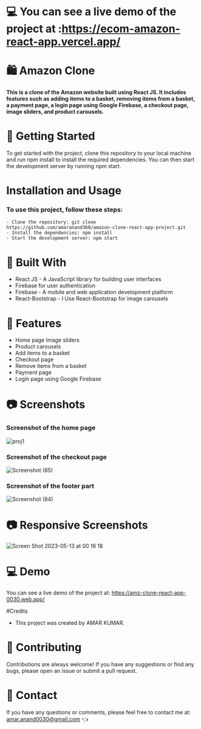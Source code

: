 # 💻 You can see a live demo of the project at :https://ecom-amazon-react-app.vercel.app/

# 🛍️ Amazon Clone
<h4> This is a clone of the Amazon website built using React JS. It includes features such as adding items to a basket, removing items from a basket, a payment page, a login page using Google Firebase, a checkout page, image sliders, and product carousels. </h4>

# 🚀 Getting Started
 To get started with the project, clone this repository to your local machine and run npm install to install the required dependencies. You can then start the development server by running npm start.
 
 # Installation and Usage

<h3> To use this project, follow these steps:</h3>

    - Clone the repository: git clone https://github.com/amaranand360/amazon-clone-react-app-project.git
    - Install the dependencies: npm install
    - Start the development server: npm start

# 🔨 Built With
- React JS - A JavaScript library for building user interfaces
- Firebase for user authentication
- Firebase - A mobile and web application development platform
- React-Bootstrap - I Use React-Bootstrap for image carousels

# 🎉 Features
- Home page Image sliders
- Product carousels
- Add items to a basket
- Checkout page
- Remove items from a basket
- Payment page
- Login page using Google Firebase

# 📷 Screenshots
<h3>Screenshot of the home page</h3>

![proj1](https://github.com/amaranand360/amazon-clone-react-app-project/assets/122713145/a299869f-6291-4546-aa86-c91d2422ae1a)

<h3>Screenshot of the checkout page</h3>

![Screenshot (85)](https://github.com/amaranand360/amazon-clone-react-app-project/assets/122713145/0f9d8090-fc49-40f0-9afa-24a9a3c0ba33)


<h3>Screenshot of the footer part</h3>

![Screenshot (84)](https://github.com/amaranand360/amazon-clone-react-app-project/assets/122713145/deb0e854-fde1-4972-8fe7-9f4b16757d3d)

# 📷 Responsive Screenshots

![Screen Shot 2023-05-13 at 00 16 18](https://github.com/amaranand360/amazon-clone-react-app-project/assets/122713145/fcec751c-f2a3-4bf2-a638-f2650dcab4c1)


# 💻 Demo
You can see a live demo of the project at: https://amz-clone-react-app-0030.web.app/  

#Credits

- This project was created by AMAR KUMAR.

# 🤝 Contributing
Contributions are always welcome! If you have any suggestions or find any bugs, please open an issue or submit a pull request.


# 📧 Contact
If you have any questions or comments, please feel free to contact me at: amar.anand0030@gmail.com 👈





